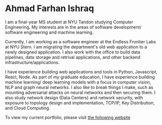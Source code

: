 # Ahmad Farhan Ishraq

I am a final-year MS student at NYU Tandon studying Computer Engineering. My interests are in the areas of software development/ software engineering and machine learning. 

Currently, I am working as a software engineer at the Endless Frontier Labs at NYU Stern. I am migrating the department's old web application to a newly designed application. I also work with the office to build data pipelines, data storage and retrival applications, and other backend infrastructure/applications. 

I have experience building web applications and tools in Python, Javascript, React, Node. As part of my graduate education, I have experience building machine learning/ deep learning models with a focus in computer vision, NLP and graph neural networks. I also like to break things I make, such as mounting adversarial attacks on neural networks and then securing them. I also study network design (Data Centers) and network security, with exposure to topology design and implementation, TCP/IP, Key Distribution, and Cloud Computing.

To view my current portfolio, please visit [the following website](https://www.portfolio.ahmadfarhanishraq.com)
